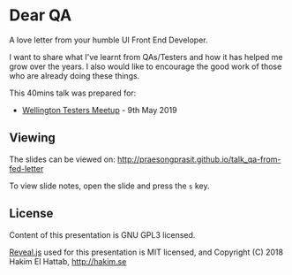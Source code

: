 # Dear QA

A love letter from your humble UI Front End Developer.

I want to share what I've learnt from QAs/Testers and how it has helped me grow over the years. I also would like to encourage the good work of those who are already doing these things.

This 40mins talk was prepared for:
- [Wellington Testers Meetup](https://www.meetup.com/Wellington-Testers/events/260660347/) - 9th May 2019

## Viewing

The slides can be viewed on:
http://praesongprasit.github.io/talk_qa-from-fed-letter

To view slide notes, open the slide and press the `s` key.

## License

Content of this presentation is GNU GPL3 licensed.

[Reveal.js](https://github.com/hakimel/reveal.js) used for this presentation is MIT licensed, and Copyright (C) 2018 Hakim El Hattab, http://hakim.se
